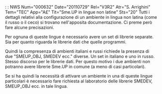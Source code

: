  :  : NWS Num="000632" Date="20110729" Rel="V3R2" Atr="S. Arrighini" Tem="TEC" App="A£" Tit="Sme.UP in lingue non latine" Sts="20"
Tutti i dettagli relativi alla configurazione di un ambiente in lingua non latina (come il russo o
il ceco) si trovano nell'apposita documentazione.
Ci preme però fare alcune precisazioni.

Per ognuna di queste lingue è necessario avere un set di librerie separate. Sia per quanto riguarda le librerie dati che quelle programmi.

Quindi la compresenza di ambienti italiani e russi richiede la presenza di due "SMEUP_OBJ, SMEDEV ecc." diverse. Un set in italiano e uno in russo.
Stesso discorso per le librerie dati.
Per questo motivo i due ambienti non potranno avere librerie Sme.UP in comune (a meno di casi particolari).

Se si ha quindi la necessità di attivare un ambiente in una di queste lingue particolari è necessario fare richiesta al laboratorio delle librerie SMEDEV, SMEUP_OBJ ecc. in tale lingua.
